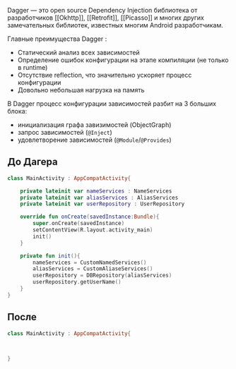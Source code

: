 Dagger — это open source Dependency Injection библиотека от разработчиков [[Okhttp]], [[Retrofit]], [[Picasso]] и многих других замечательных библиотек, известных многим Android разработчикам.  
  
Главные преимущества Dagger :  

-   Статический анализ всех зависимостей
-   Определение ошибок конфигурации на этапе компиляции (не только в runtime)
-   Отсутствие reflection, что значительно ускоряет процесс конфигурации
-   Довольно небольшая нагрузка на память

В Dagger процесс конфигурации зависимостей разбит на 3 больших блока:  

-   инициализация графа завизимостей (ObjectGraph)
-   запрос зависимостей (`@Inject`)
-   удовлетворение зависимостей (`@Module`/`@Provides`)

## До Дагера
```kotlin
class MainActivity : AppCompatActivity{

	private lateinit var nameServices : NameServices
	private lateinit var aliasServices : AliasServices
	private lateinit var userRepository : UserRepository

	override fun onCreate(savedInstance:Bundle){
		super.onCreate(savedInstance)
		setContentView(R.layout.activity_main)
		init()
	}

	private fun init(){
		nameServices = CustomNamedServices()
		aliasServices = CustomAliaseServices()
		userRepository = DBRepository(aliasServices)
		userRepository.getUserName()
	}
} 
```

## После 
```kotlin
class MainActivity : AppCompatActivity{



}

```
